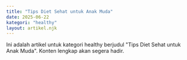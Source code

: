 ```yaml
---
title: "Tips Diet Sehat untuk Anak Muda"
date: 2025-06-22
kategori: "healthy"
layout: artikel.njk
---
```


Ini adalah artikel untuk kategori healthy berjudul "Tips Diet Sehat untuk Anak Muda". Konten lengkap akan segera hadir.
